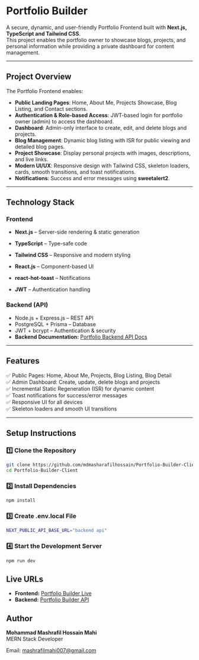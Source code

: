 # Portfolio Builder

A secure, dynamic, and user-friendly Portfolio Frontend built with **Next.js, TypeScript and Tailwind CSS**.  
This project enables the portfolio owner to showcase blogs, projects, and personal information while providing a private dashboard for content management.

---

## Project Overview

The Portfolio Frontend enables:

- **Public Landing Pages**: Home, About Me, Projects Showcase, Blog Listing, and Contact sections.
- **Authentication & Role-based Access**: JWT-based login for portfolio owner (admin) to access the dashboard.
- **Dashboard**: Admin-only interface to create, edit, and delete blogs and projects.
- **Blog Management**: Dynamic blog listing with ISR for public viewing and detailed blog pages.
- **Project Showcase**: Display personal projects with images, descriptions, and live links.
- **Modern UI/UX**: Responsive design with Tailwind CSS, skeleton loaders, cards, smooth transitions, and toast notifications.
- **Notifications**: Success and error messages using **sweetalert2**.

---

## Technology Stack

### Frontend
- **Next.js** – Server-side rendering & static generation  
- **TypeScript** – Type-safe code  
- **Tailwind CSS** – Responsive and modern styling  
- **React.js** – Component-based UI  
- **react-hot-toast** – Notifications  
 
- **JWT** – Authentication handling  

### Backend (API)
- Node.js + Express.js – REST API  
- PostgreSQL + Prisma – Database  
- JWT + bcrypt – Authentication & security  
- **Backend Documentation:** [Portfolio Backend API Docs](https://github.com/mdmasharafilhossain/Portfolio-Builder-Server)  

 

---

## Features

✅ Public Pages: Home, About Me, Projects, Blog Listing, Blog Detail  
✅ Admin Dashboard: Create, update, delete blogs and projects  
✅ Incremental Static Regeneration (ISR) for dynamic content   
✅ Toast notifications for success/error messages  
✅ Responsive UI for all devices  
✅ Skeleton loaders and smooth UI transitions  

---

## Setup Instructions

### 1️⃣ Clone the Repository
```bash
git clone https://github.com/mdmasharafilhossain/Portfolio-Builder-Client.git
cd Portfolio-Builder-Client
```
### 2️⃣ Install Dependencies
```bash
npm install
```
### 3️⃣ Create .env.local File
```bash
NEXT_PUBLIC_API_BASE_URL="backend api"
```
### 4️⃣ Start the Development Server
```bash
npm run dev
```
## Live URLs

- **Frontend:** [Portfolio Builder Live](https://portfolio-builder-client-rosy.vercel.app/)  
- **Backend:** [Portfolio Builder API](https://builder-portfolio-eta.vercel.app/)  

##  Author

**Mohammad Mashrafil Hossain Mahi**  
MERN Stack Developer

Email: mashrafilmahi007@gmail.com  

